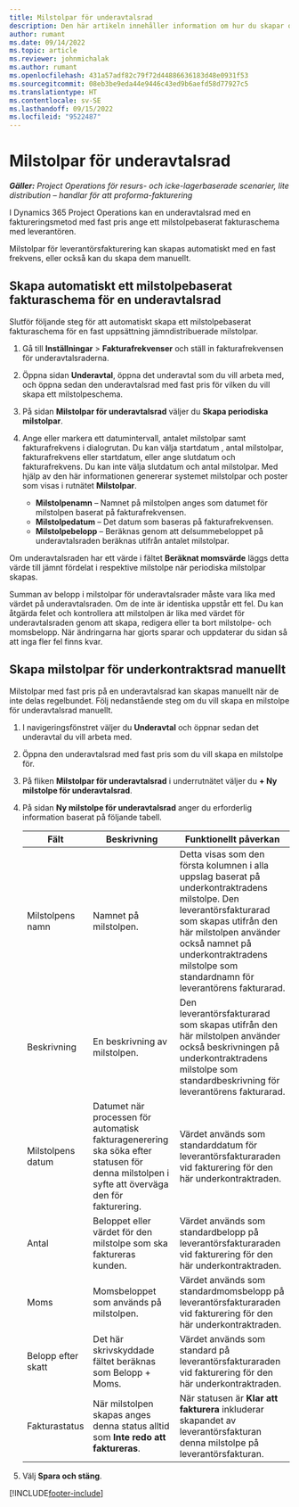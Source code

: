 ```yaml
---
title: Milstolpar för underavtalsrad
description: Den här artikeln innehåller information om hur du skapar och upprätthåller ett milstolpebaserat fakturaschema för en underleverantör med en leverantör.
author: rumant
ms.date: 09/14/2022
ms.topic: article
ms.reviewer: johnmichalak
ms.author: rumant
ms.openlocfilehash: 431a57adf82c79f72d44886636183d48e0931f53
ms.sourcegitcommit: 08eb3be9eda44e9446c43ed9b6aefd58d77927c5
ms.translationtype: HT
ms.contentlocale: sv-SE
ms.lasthandoff: 09/15/2022
ms.locfileid: "9522487"
---
```

# <a name="subcontract-line-milestones"></a>Milstolpar för underavtalsrad

_**Gäller:** Project Operations för resurs- och icke-lagerbaserade scenarier, lite distribution – handlar för att proforma-fakturering_

I Dynamics 365 Project Operations kan en underavtalsrad med en faktureringsmetod med fast pris ange ett milstolpebaserat fakturaschema med leverantören.

Milstolpar för leverantörsfakturering kan skapas automatiskt med en fast frekvens, eller också kan du skapa dem manuellt.

## <a name="automatically-create-a-milestone-based-invoice-schedule-for-a-subcontract-line"></a>Skapa automatiskt ett milstolpebaserat fakturaschema för en underavtalsrad

Slutför följande steg för att automatiskt skapa ett milstolpebaserat fakturaschema för en fast uppsättning jämndistribuerade milstolpar.

1. Gå till **Inställningar** > **Fakturafrekvenser** och ställ in fakturafrekvensen för underavtalsraderna.
2. Öppna sidan **Underavtal**, öppna det underavtal som du vill arbeta med, och öppna sedan den underavtalsrad med fast pris för vilken du vill skapa ett milstolpeschema.
3. På sidan **Milstolpar för underavtalsrad** väljer du **Skapa periodiska milstolpar**.
4. Ange eller markera ett datumintervall, antalet milstolpar samt fakturafrekvens i dialogrutan. Du kan välja startdatum , antal milstolpar, fakturafrekvens eller startdatum, eller ange slutdatum och fakturafrekvens. Du kan inte välja slutdatum och antal milstolpar.
Med hjälp av den här informationen genererar systemet milstolpar och poster som visas i rutnätet **Milstolpar**.

   - **Milstolpenamn** – Namnet på milstolpen anges som datumet för milstolpen baserat på fakturafrekvensen.
   - **Milstolpedatum** – Det datum som baseras på fakturafrekvensen.
   - **Milstolpebelopp** – Beräknas genom att delsummebeloppet på underavtalsraden beräknas utifrån antalet milstolpar.

Om underavtalsraden har ett värde i fältet **Beräknat momsvärde** läggs detta värde till jämnt fördelat i respektive milstolpe när periodiska milstolpar skapas.

Summan av belopp i milstolpar för underavtalsrader måste vara lika med värdet på underavtalsraden. Om de inte är identiska uppstår ett fel. Du kan åtgärda felet och kontrollera att milstolpen är lika med värdet för underavtalsraden genom att skapa, redigera eller ta bort milstolpe- och momsbelopp. När ändringarna har gjorts sparar och uppdaterar du sidan så att inga fler fel finns kvar.

## <a name="manually-create-subcontract-line-milestones"></a>Skapa milstolpar för underkontraktsrad manuellt

Milstolpar med fast pris på en underavtalsrad kan skapas manuellt när de inte delas regelbundet. Följ nedanstående steg om du vill skapa en milstolpe för underavtalsrad manuellt.

1. I navigeringsfönstret väljer du **Underavtal** och öppnar sedan det underavtal du vill arbeta med.
2. Öppna den underavtalsrad med fast pris som du vill skapa en milstolpe för.
3. På fliken **Milstolpar för underavtalsrad** i underrutnätet väljer du **+ Ny milstolpe för underavtalsrad**.
4. På sidan **Ny milstolpe för underavtalsrad** anger du erforderlig information baserat på följande tabell.

    | Fält | Beskrivning |Funktionellt påverkan|
    | --- | --- |----------------------|
    | Milstolpens namn | Namnet på milstolpen. |Detta visas som den första kolumnen i alla uppslag baserat på underkontraktradens milstolpe. Den leverantörsfakturarad som skapas utifrån den här milstolpen använder också namnet på underkontraktradens milstolpe som standardnamn för leverantörens fakturarad.|
    | Beskrivning | En beskrivning av milstolpen. |Den leverantörsfakturarad som skapas utifrån den här milstolpen använder också beskrivningen på underkontraktradens milstolpe som standardbeskrivning för leverantörens fakturarad.|
    | Milstolpens datum | Datumet när processen för automatisk fakturagenerering ska söka efter statusen för denna milstolpen i syfte att överväga den för fakturering.| Värdet används som standarddatum för leverantörsfakturaraden vid fakturering för den här underkontraktraden. |
    | Antal | Beloppet eller värdet för den milstolpe som ska faktureras kunden. |Värdet används som standardbelopp på leverantörsfakturaraden vid fakturering för den här underkontraktraden. |
    | Moms | Momsbeloppet som används på milstolpen.| Värdet används som standardmomsbelopp på leverantörsfakturaraden vid fakturering för den här underkontraktraden. |
    | Belopp efter skatt | Det här skrivskyddade fältet beräknas som Belopp + Moms.|Värdet används som standard på leverantörsfakturaraden vid fakturering för den här underkontraktraden. |
    | Fakturastatus | När milstolpen skapas anges denna status alltid som **Inte redo att faktureras**.|  När statusen är **Klar att fakturera** inkluderar skapandet av leverantörsfakturan denna milstolpe på leverantörsfakturan. |

5. Välj **Spara och stäng**.


[!INCLUDE[footer-include](../../includes/footer-banner.md)]
